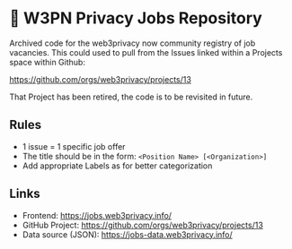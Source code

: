 # 💼 W3PN Privacy Jobs Repository 

Archived code for the web3privacy now community registry of job vacancies. This could used to pull from the Issues linked within a Projects space within Github:

https://github.com/orgs/web3privacy/projects/13 

That Project has been retired, the code is to be revisited in future.

## Rules
- 1 issue = 1 specific job offer
- The title should be in the form: `<Position Name> [<Organization>]`
- Add appropriate Labels as for better categorization

## Links
- Frontend: https://jobs.web3privacy.info/
- GitHub Project: https://github.com/orgs/web3privacy/projects/13
- Data source (JSON): https://jobs-data.web3privacy.info/

